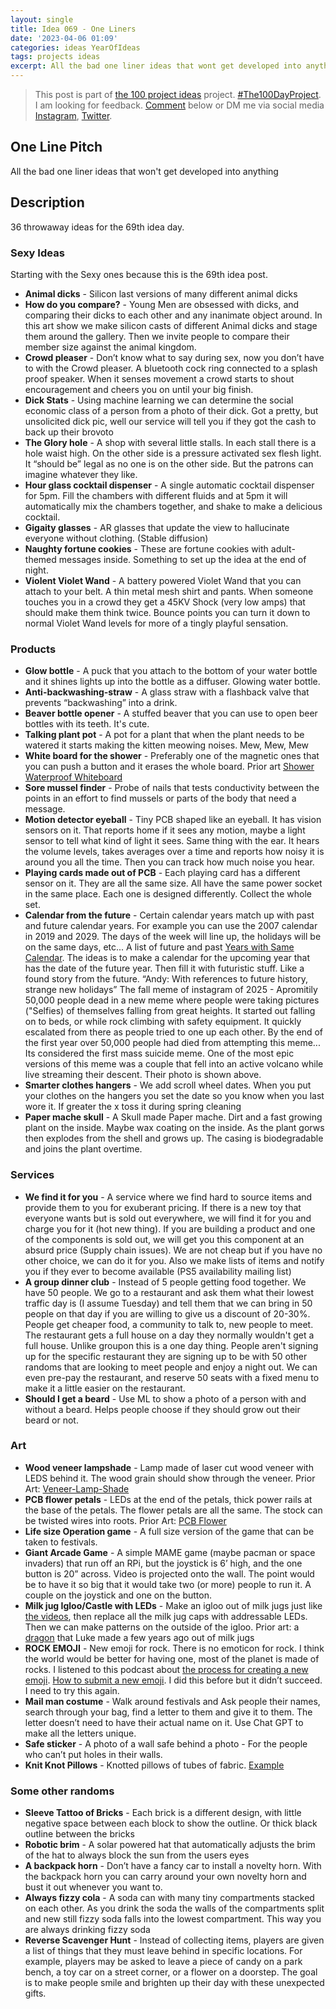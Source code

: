 ```yaml
---
layout: single
title: Idea 069 - One Liners
date: '2023-04-06 01:09'
categories: ideas YearOfIdeas
tags: projects ideas
excerpt: All the bad one liner ideas that wont get developed into anything
---
```


> This post is part of [the 100 project ideas](https://blog.abluestar.com/projects/2023-100-ideas/) project. [#The100DayProject](https://www.the100dayproject.org/). I am looking for feedback. <a href='#utterances-comments'>Comment</a> below or DM me via social media <a href="https://instagram.com/funvill" rel="nofollow noopener noreferrer"><i class="fab fa-fw fa-instagram" aria-hidden="true"></i><span class="label">Instagram</span></a>, <a href="https://twitter.com/funvill" rel="nofollow noopener noreferrer"><i class="fab fa-fw fa-twitter" aria-hidden="true"></i><span class="label">Twitter</span></a>.

## One Line Pitch

All the bad one liner ideas that won't get developed into anything

## Description

36 throwaway ideas for the 69th idea day.

### Sexy Ideas

Starting with the Sexy ones because this is the 69th idea post.

- **Animal dicks** - Silicon last versions of many different animal dicks
- **How do you compare?** - Young Men are obsessed with dicks, and comparing their dicks to each other and any inanimate object around. In this art show we make silicon casts of different Animal dicks and stage them around the gallery. Then we invite people to compare their member size against the animal kingdom.
- **Crowd pleaser** - Don’t know what to say during sex, now you don’t have to with the Crowd pleaser. A bluetooth cock ring connected to a splash proof speaker. When it senses movement a crowd starts to shout encouragement and cheers you on until your big finish.
- **Dick Stats** - Using machine learning we can determine the social economic class of a person from a photo of their dick. Got a pretty, but unsolicited dick pic, well our service will tell you if they got the cash to back up their brovoto
- **The Glory hole** - A shop with several little stalls. In each stall there is a hole waist high. On the other side is a pressure activated sex flesh light. It “should be” legal as no one is on the other side. But the patrons can imagine whatever they like.
- **Hour glass cocktail dispenser** - A single automatic cocktail dispenser for 5pm. Fill the chambers with different fluids and at 5pm it will automatically mix the chambers together, and shake to make a delicious cocktail.
- **Gigaity glasses** - AR glasses that update the view to hallucinate everyone without clothing. (Stable diffusion)
- **Naughty fortune cookies** - These are fortune cookies with adult-themed messages inside. Something to set up the idea at the end of night.
- **Violent Violet Wand** - A battery powered Violet Wand that you can attach to your belt. A thin metal mesh shirt and pants. When someone touches you in a crowd they get a 45KV Shock (very low amps) that should make them think twice. Bounce points you can turn it down to normal Violet Wand levels for more of a tingly playful sensation.

### Products

- **Glow bottle** - A puck that you attach to the bottom of your water bottle and it shines lights up into the bottle as a diffuser. Glowing water bottle.
- **Anti-backwashing-straw** - A glass straw with a flashback valve that prevents “backwashing” into a drink.
- **Beaver bottle opener** - A stuffed beaver that you can use to open beer bottles with its teeth. It's cute.
- **Talking plant pot** - A pot for a plant that when the plant needs to be watered it starts making the kitten meowing noises. Mew, Mew, Mew
- **White board for the shower** - Preferably one of the magnetic ones that you can push a button and it erases the whole board. Prior art [Shower Waterproof Whiteboard](https://www.amazon.ca/Write-Shower-Waterproof-Whiteboard-ShowerThoughts/dp/B07NRBY8FQ)
- **Sore mussel finder** - Probe of nails that tests conductivity between the points in an effort to find mussels or parts of the body that need a message.
- **Motion detector eyeball** - Tiny PCB shaped like an eyeball. It has vision sensors on it. That reports home if it sees any motion, maybe a light sensor to tell what kind of light it sees. Same thing with the ear. It hears the volume levels, takes averages over a time and reports how noisy it is around you all the time. Then you can track how much noise you hear.
- **Playing cards made out of PCB** - Each playing card has a different sensor on it. They are all the same size. All have the same power socket in the same place. Each one is designed differently. Collect the whole set.
- **Calendar from the future** - Certain calendar years match up with past and future calendar years. For example you can use the 2007 calendar in 2019 and 2029. The days of the week will line up, the holidays will be on the same days, etc... A list of future and past [Years with Same Calendar](https://www.timeanddate.com/calendar/repeating.html?year=2018%5C). The ideas is to make a calendar for the upcoming year that has the date of the future year. Then fill it with futuristic stuff. Like a found story from the future. “Andy: With references to future history, strange new holidays” The fall meme of instagram of 2025 - Apromitily 50,000 people dead in a new meme where people were taking pictures ("Selfies) of themselves falling from great heights. It started out falling on to beds, or while rock climbing with safety equipment. It quickly escalated from there as people tried to one up each other. By the end of the first year over 50,000 people had died from attempting this meme... Its considered the first mass suicide meme.
One of the most epic versions of this meme was a couple that fell into an active volcano while live streaming their descent. Their photo is shown above.
- **Smarter clothes hangers** - We add scroll wheel dates. When you put your clothes on the hangers you set the date so you know when you last wore it. If greater the x toss it during spring cleaning
- **Paper mache skull** - A Skull made Paper mache. Dirt and a fast growing plant on the inside. Maybe wax coating on the inside. As the plant gorws then explodes from the shell and grows up. The casing is biodegradable and joins the plant overtime.

### Services

- **We find it for you** - A service where we find hard to source items and provide them to you for exuberant pricing. If there is a new toy that everyone wants but is sold out everywhere, we will find it for you and charge you for it (hot new thing). If you are building a product and one of the components is sold out, we will get you this component at an absurd price (Supply chain issues). We are not cheap but if you have no other choice, we can do it for you. Also we make lists of items and notify you if they ever to become available (PS5 availability mailing list)
- **A group dinner club** - Instead of 5 people getting food together. We have 50 people. We go to a restaurant and ask them what their lowest traffic day is (I assume Tuesday) and tell them that we can bring in 50 people on that day if you are willing to give us a discount of 20-30%. People get cheaper food, a community to talk to, new people to meet. The restaurant gets a full house on a day they normally wouldn't get a full house. Unlike groupon this is a one day thing. People aren't signing up for the specific restaurant they are signing up to be with 50 other randoms that are looking to meet people and enjoy a night out. We can even pre-pay the restaurant, and reserve 50 seats with a fixed menu to make it a little easier on the restaurant.
- **Should I get a beard** - Use ML to show a photo of a person with and without a beard. Helps people choose if they should grow out their beard or not.

### Art

- **Wood veneer lampshade** - Lamp made of laser cut wood veneer with LEDS behind it. The wood grain should show through the veneer. Prior Art: [Veneer-Lamp-Shade](https://www.instructables.com/Veneer-Lamp-Shade/)
- **PCB flower petals** - LEDs at the end of the petals, thick power rails at the base of the petals. The flower petals are all the same. The stock can be twisted wires into roots. Prior Art: [PCB Flower](https://www.instagram.com/p/B8jt5GpFaBO/?igshid=MDM4ZDc5MmU=)
- **Life size Operation game** - A full size version of the game that can be taken to festivals.
- **Giant Arcade Game** - A simple MAME game (maybe pacman or space invaders) that run off an RPi, but the joystick is 6’ high, and the one button is 20” across.  Video is projected onto the wall. The point would be to have it so big that it would take two (or more) people to run it. A couple on the joystick and one on the button.
- **Milk jug Igloo/Castle with LEDs** - Make an igloo out of milk jugs just like [the videos](https://www.youtube.com/watch?v=j_p4CvmGbnc), then replace all the milk jug caps with addressable LEDs. Then we can make patterns on the outside of the igloo. Prior art: a [dragon](https://www.youtube.com/watch?v=xAQjGT3_-6Y) that Luke made a few years ago out of milk jugs
- **ROCK EMOJI** - New emoji for rock. There is no emoticon for rock. I think the world would be better for having one, most of the planet is made of rocks. I listened to this podcast about [the process for creating a new emoji](https://99percentinvisible.org/episode/person-lotus-position/). [How to submit a new emoji](https://unicode.org/emoji/selection.html). I did this before but it didn’t succeed. I need to try this again.
- **Mail man costume** - Walk around festivals and Ask people their names, search through your bag, find a letter to them and give it to them. The letter doesn’t need to have their actual name on it. Use Chat GPT to make all the letters unique.
- **Safe sticker** - A photo of a wall safe behind a photo - For the people who can’t put holes in their walls.
- **Knit Knot Pillows** - Knotted pillows of tubes of fabric. [Example](https://www.ravelry.com/patterns/library/knit-knot-pillows)

### Some other randoms

- **Sleeve Tattoo of Bricks** - Each brick is a different design, with little negative space between each block to show the outline. Or thick black outline between the bricks
- **Robotic brim** - A solar powered hat that automatically adjusts the brim of the hat to always block the sun from the users eyes
- **A backpack horn** - Don’t have a fancy car to install a novelty horn. With the backpack horn you can carry around your own novelty horn and bust it out whenever you want to.
- **Always fizzy cola** - A soda can with many tiny compartments stacked on each other. As you drink the soda the walls of the compartments split and new still fizzy soda falls into the lowest compartment. This way you are always drinking fizzy soda
- **Reverse Scavenger Hunt** - Instead of collecting items, players are given a list of things that they must leave behind in specific locations. For example, players may be asked to leave a piece of candy on a park bench, a toy car on a street corner, or a flower on a doorstep. The goal is to make people smile and brighten up their day with these unexpected gifts.
